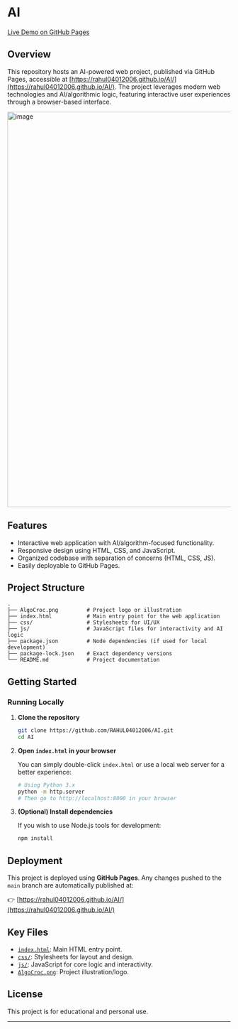 # AI

[Live Demo on GitHub Pages](https://rahul04012006.github.io/AI/)

## Overview

This repository hosts an AI-powered web project, published via GitHub Pages, accessible at [https://rahul04012006.github.io/AI/](https://rahul04012006.github.io/AI/). The project leverages modern web technologies and AI/algorithmic logic, featuring interactive user experiences through a browser-based interface.

<img width="1919" height="890" alt="image" src="https://github.com/user-attachments/assets/b7f715af-c454-4a6e-9c00-c9147ec9dd60" />


## Features

- Interactive web application with AI/algorithm-focused functionality.
- Responsive design using HTML, CSS, and JavaScript.
- Organized codebase with separation of concerns (HTML, CSS, JS).
- Easily deployable to GitHub Pages.

## Project Structure

```
.
├── AlgoCroc.png         # Project logo or illustration
├── index.html           # Main entry point for the web application
├── css/                 # Stylesheets for UI/UX
├── js/                  # JavaScript files for interactivity and AI logic
├── package.json         # Node dependencies (if used for local development)
├── package-lock.json    # Exact dependency versions
└── README.md            # Project documentation
```

## Getting Started

### Running Locally

1. **Clone the repository**
   ```sh
   git clone https://github.com/RAHUL04012006/AI.git
   cd AI
   ```

2. **Open `index.html` in your browser**

   You can simply double-click `index.html` or use a local web server for a better experience:
   ```sh
   # Using Python 3.x
   python -m http.server
   # Then go to http://localhost:8000 in your browser
   ```

3. **(Optional) Install dependencies**

   If you wish to use Node.js tools for development:
   ```sh
   npm install
   ```

## Deployment

This project is deployed using **GitHub Pages**. Any changes pushed to the `main` branch are automatically published at:

👉 [https://rahul04012006.github.io/AI/](https://rahul04012006.github.io/AI/)

## Key Files

- [`index.html`](https://github.com/RAHUL04012006/AI/blob/main/index.html): Main HTML entry point.
- [`css/`](https://github.com/RAHUL04012006/AI/tree/main/css): Stylesheets for layout and design.
- [`js/`](https://github.com/RAHUL04012006/AI/tree/main/js): JavaScript for core logic and interactivity.
- [`AlgoCroc.png`](https://github.com/RAHUL04012006/AI/blob/main/AlgoCroc.png): Project illustration/logo.

## License

This project is for educational and personal use.

---
